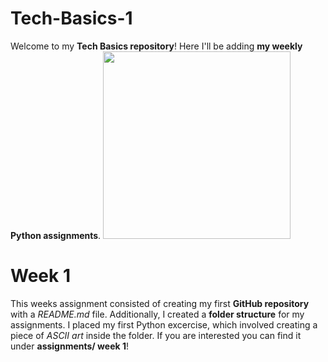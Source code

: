 # Tech-Basics-1
Welcome to my **Tech Basics repository**! Here I'll be adding **my weekly Python assignments**. 
<img src="https://miro.medium.com/v2/resize:fit:4800/format:webp/1*2bEr18QZT2lkxl4QUFvBBg.png" width="300" />

# Week 1 
This weeks assignment consisted of creating my first **GitHub repository** with a *README.md* file. Additionally, I created a **folder structure** for my assignments. I placed my first Python excercise, which involved creating a piece of *ASCII art* inside the folder. 
If you are interested you can find it under **assignments/ week 1**!
